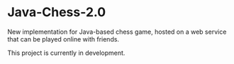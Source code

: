 # Java-Chess-2.0
New implementation for Java-based chess game, hosted on a web service that can be played online with friends.

This project is currently in development.

